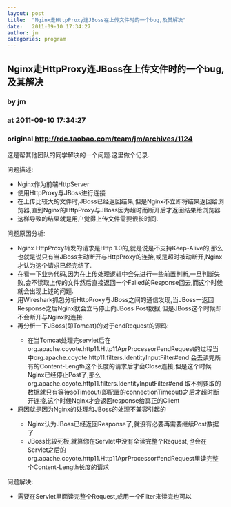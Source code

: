 ```yaml
---
layout: post
title:  "Nginx走HttpProxy连JBoss在上传文件时的一个bug,及其解决"
date:   2011-09-10 17:34:27
author: jm
categories: program
---
```


## Nginx走HttpProxy连JBoss在上传文件时的一个bug,及其解决
### by jm
### at 2011-09-10 17:34:27
### original <http://rdc.taobao.com/team/jm/archives/1124>

<div>
<p>这是帮其他团队的同学解决的一个问题.这里做个记录.</p>
<p>问题描述:</p>
<ul>
<li>Nginx作为前端HttpServer</li>
<li>使用HttpProxy与JBoss进行连接</li>
<li>在上传比较大的文件时,JBoss已经返回结果,但是Nginx不立即将结果返回给浏览器,直到Nginx的HttpProxy与JBoss因为超时而断开后才返回结果给浏览器</li>
<li>这样导致的结果就是用户觉得上传文件需要很长时间.</li>
</ul>
<div>问题原因分析:</div>
<div>
<ul>
<li>Nginx HttpProxy转发的请求是Http 1.0的,就是说是不支持Keep-Alive的,那么也就是说只有当JBoss主动断开与HttpProxy的连接,或是超时被动断开,Nginx才认为这个请求已经完结了.</li>
<li>在看一下业务代码,因为在上传处理逻辑中会先进行一些前置判断,一旦判断失败,会不读取上传的文件然后直接返回一个Failed的Response回去,而这个时候就会出现上述的问题.</li>
<li>用Wireshark抓包分析HttpProxy与JBoss之间的通信发现,当JBoss一返回Response之后Nginx就会立马停止向JBoss Post数据,但是JBoss这个时候却不会断开与Nginx的连接.</li>
<li>再分析一下JBoss(即Tomcat)的对于endRequest的源码:</li>
<ul>
<li>在当Tomcat处理完servlet后在org.apache.coyote.http11.Http11AprProcessor#endRequest的过程当中org.apache.coyote.http11.filters.IdentityInputFilter#end 会去读完所有的Content-Length这个长度的请求后才会Close连接,但是这个时候Nginx已经停止Post了,那么org.apache.coyote.http11.filters.IdentityInputFilter#end 取不到要取的数据就只有等待soTimeout(即配置的connectionTimeout)之后才超时断开连接,这个时候Nginx才会返回response给真正的Client</li>
</ul>
<li>原因就是因为Nginx的处理和JBoss的处理不兼容引起的</li>
<ul>
<li>Nginx认为JBoss已经返回Response了,就没有必要再需要继续Post数据了</li>
<li>JBoss比较死板,就算你在Servlet中没有全读完整个Request,也会在Servlet之后的org.apache.coyote.http11.Http11AprProcessor#endRequest里读完整个Content-Length长度的请求</li>
</ul>
</ul>
<div>问题解决:</div>
<div>
<ul>
<li>需要在Servlet里面读完整个Request,或用一个Filter来读完也可以</li>
</ul>
</div>
</div></div>